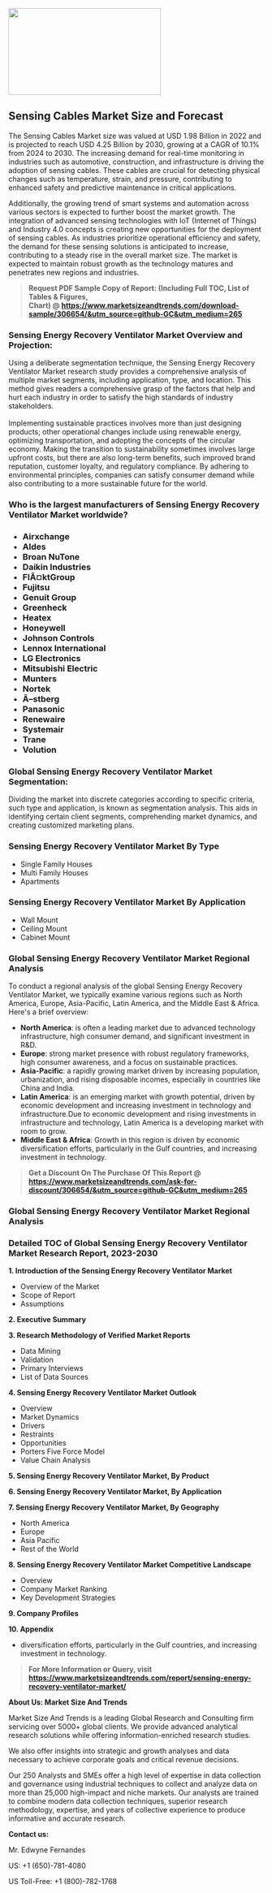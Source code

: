 <p><img class="alignnone size-medium wp-image-20088" src="https://ffe5etoiles.com/wp-content/uploads/2024/12/MST1-300x171.png" alt="" width="300" height="171" /></p><h2>Sensing Cables Market Size and Forecast</h2><p>The Sensing Cables Market size was valued at USD 1.98 Billion in 2022 and is projected to reach USD 4.25 Billion by 2030, growing at a CAGR of 10.1% from 2024 to 2030. The increasing demand for real-time monitoring in industries such as automotive, construction, and infrastructure is driving the adoption of sensing cables. These cables are crucial for detecting physical changes such as temperature, strain, and pressure, contributing to enhanced safety and predictive maintenance in critical applications.</p><p>Additionally, the growing trend of smart systems and automation across various sectors is expected to further boost the market growth. The integration of advanced sensing technologies with IoT (Internet of Things) and Industry 4.0 concepts is creating new opportunities for the deployment of sensing cables. As industries prioritize operational efficiency and safety, the demand for these sensing solutions is anticipated to increase, contributing to a steady rise in the overall market size. The market is expected to maintain robust growth as the technology matures and penetrates new regions and industries.</p></p><blockquote id="" class=""><strong>Request PDF Sample Copy of Report: (Including Full TOC, List of Tables &amp; Figures, Chart)&nbsp;@&nbsp;<strong><a href="https://www.marketsizeandtrends.com/download-sample/306654/&utm_source=github-GC&utm_medium=265" target="_blank">https://www.marketsizeandtrends.com/download-sample/306654/&utm_source=github-GC&utm_medium=265</a></strong></strong></blockquote><h3 id="" class="">Sensing Energy Recovery Ventilator Market&nbsp;Overview and Projection:</h3><p id="" class="">Using a deliberate segmentation technique, the Sensing Energy Recovery Ventilator Market research study provides a comprehensive analysis of multiple market segments, including application, type, and location. This method gives readers a comprehensive grasp of the factors that help and hurt each industry in order to satisfy the high standards of industry stakeholders. <br /> <br />Implementing sustainable practices involves more than just designing products; other operational changes include using renewable energy, optimizing transportation, and adopting the concepts of the circular economy. Making the transition to sustainability sometimes involves large upfront costs, but there are also long-term benefits, such improved brand reputation, customer loyalty, and regulatory compliance. By adhering to environmental principles, companies can satisfy consumer demand while also contributing to a more sustainable future for the world.</p><h3 id="" class="">Who is the largest manufacturers of&nbsp;Sensing Energy Recovery Ventilator Market worldwide?</h3><h3 class=""><p><ul><li>Airxchange </li><li> Aldes </li><li> Broan NuTone </li><li> Daikin Industries </li><li> FlÃ¤ktGroup </li><li> Fujitsu </li><li> Genuit Group </li><li> Greenheck </li><li> Heatex </li><li> Honeywell </li><li> Johnson Controls </li><li> Lennox International </li><li> LG Electronics </li><li> Mitsubishi Electric </li><li> Munters </li><li> Nortek </li><li> Ã–stberg </li><li> Panasonic </li><li> Renewaire </li><li> Systemair </li><li> Trane </li><li> Volution</li></ul></p></h3><h3 id="" class="">Global&nbsp;Sensing Energy Recovery Ventilator Market Segmentation:</h3><p id="" class="">Dividing the market into discrete categories according to specific criteria, such type and application, is known as segmentation analysis. This aids in identifying certain client segments, comprehending market dynamics, and creating customized marketing plans.</p><h3 id="" class="">Sensing Energy Recovery Ventilator Market&nbsp;By Type</h3><p><p><ul><li>Single Family Houses</li><li> Multi Family Houses</li><li> Apartments</p></li></ul></p></p><h3 id="" class="">Sensing Energy Recovery Ventilator Market&nbsp;By Application</h3><p class=""><p><ul><li>Wall Mount</li><li> Ceiling Mount</li><li> Cabinet Mount</li></ul></p></p><h3 id="" class="">Global Sensing Energy Recovery Ventilator Market Regional Analysis</h3><p id="" class="">To conduct a regional analysis of the global Sensing Energy Recovery Ventilator Market, we typically examine various regions such as North America, Europe, Asia-Pacific, Latin America, and the Middle East &amp; Africa. Here's a brief overview:</p><ul><li><strong>North America</strong>: is often a leading market due to advanced technology infrastructure, high consumer demand, and significant investment in R&amp;D.</li><li><strong>Europe</strong>: strong market presence with robust regulatory frameworks, high consumer awareness, and a focus on sustainable practices.</li><li><strong>Asia-Pacific</strong>: a rapidly growing market driven by increasing population, urbanization, and rising disposable incomes, especially in countries like China and India.</li><li><strong>Latin America</strong>: is an emerging market with growth potential, driven by economic development and increasing investment in technology and infrastructure.Due to economic development and rising investments in infrastructure and technology, Latin America is a developing market with room to grow.</li><li><strong>Middle East &amp; Africa</strong>: Growth in this region is driven by economic diversification efforts, particularly in the Gulf countries, and increasing investment in technology.</li></ul><blockquote id="" class=""><strong>Get a Discount On The Purchase Of This Report @ <strong><a href="https://www.marketsizeandtrends.com/ask-for-discount/306654/&utm_source=github-GC&utm_medium=265" target="_blank">https://www.marketsizeandtrends.com/ask-for-discount/306654/&utm_source=github-GC&utm_medium=265</a></strong></strong></blockquote><h3 id="" class="">Global Sensing Energy Recovery Ventilator Market Regional Analysis</h3><h3 id="" class="">Detailed TOC of Global Sensing Energy Recovery Ventilator Market Research Report, 2023-2030</h3><p id="" class=""><strong>1. Introduction of the Sensing Energy Recovery Ventilator Market</strong></p><ul><li>Overview of the Market</li><li>Scope of Report</li><li>Assumptions</li></ul><p id="" class=""><strong>2. Executive Summary</strong></p><p id="" class=""><strong>3. Research Methodology of Verified Market Reports</strong></p><ul><li>Data Mining</li><li>Validation</li><li>Primary Interviews</li><li>List of Data Sources</li></ul><p id="" class=""><strong>4. Sensing Energy Recovery Ventilator Market Outlook</strong></p><ul><li>Overview</li><li>Market Dynamics</li><li>Drivers</li><li>Restraints</li><li>Opportunities</li><li>Porters Five Force Model</li><li>Value Chain Analysis</li></ul><p id="" class=""><strong>5. Sensing Energy Recovery Ventilator Market, By Product</strong></p><p id="" class=""><strong>6. Sensing Energy Recovery Ventilator Market, By Application</strong></p><p id="" class=""><strong>7. Sensing Energy Recovery Ventilator Market, By Geography</strong></p><ul><li>North America</li><li>Europe</li><li>Asia Pacific</li><li>Rest of the World</li></ul><p id="" class=""><strong>8. Sensing Energy Recovery Ventilator Market Competitive Landscape</strong></p><ul><li>Overview</li><li>Company Market Ranking</li><li>Key Development Strategies</li></ul><p id="" class=""><strong>9. Company Profiles</strong></p><p id="" class=""><strong>10. Appendix</strong></p><ul><li>diversification efforts, particularly in the Gulf countries, and increasing investment in technology.</li></ul><blockquote id="" class=""><strong>For More Information or Query, visit <strong><strong><a href="https://www.marketsizeandtrends.com/report/sensing-energy-recovery-ventilator-market/" target="_blank">https://www.marketsizeandtrends.com/report/sensing-energy-recovery-ventilator-market/</a></strong></strong></strong></blockquote><p id="" class=""><strong>About Us: Market Size And Trends</strong></p><p id="" class="">Market Size And Trends is a leading Global Research and Consulting firm servicing over 5000+ global clients. We provide advanced analytical research solutions while offering information-enriched research studies.</p><p id="" class="">We also offer insights into strategic and growth analyses and data necessary to achieve corporate goals and critical revenue decisions.</p><p id="" class="">Our 250 Analysts and SMEs offer a high level of expertise in data collection and governance using industrial techniques to collect and analyze data on more than 25,000 high-impact and niche markets. Our analysts are trained to combine modern data collection techniques, superior research methodology, expertise, and years of collective experience to produce informative and accurate research.</p><p id="" class=""><strong>Contact us:</strong></p><p id="" class="">Mr. Edwyne Fernandes</p><p id="" class="">US: +1 (650)-781-4080</p><p id="" class="">US Toll-Free: +1 (800)-782-1768</p>
